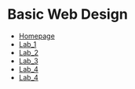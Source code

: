<h1>Basic Web Design</h1>

<ul>
  <li><a href="https://mystellemoseley2022.github.io/web1320/">Homepage</a></li>
  <li><a href="Lab_1/index.html">Lab_1</a></li>
  <li><a href="Lab_2/index.html" target="_blank">Lab_2</a></li>
  <li><a href="Lab_3/index.html" target="_blank">Lab_3</a></li>
  <li><a href="Lab_4/index.html" target="_blank">Lab_4</a></li>
  <li><a href="Lab_Final/index.html" target="_blank">Lab_4</a></li>
</ul>
